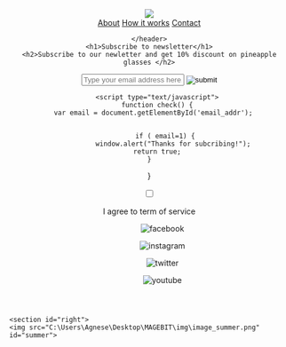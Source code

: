 <!DOCTYPE html>
<html lang="en-LV">
<head>
	<meta charset="UTF-8">
	<meta name="viewport" content="width=device-width, initial-scale=1.0">
	<title>task1</title>
<link rel="stylesheet" type="text/css" href="CSS/taskcss.css">
</head>
<body>
<section id="left">
	<header>
		<img src="C:\Users\Agnese\Desktop\MAGEBIT\img\logo_pineapple.jpg" id="logo">
			<nav>
				<a href="#">About</a>
				<a href="#">How it works</a>
				<a href="#">Contact</a>
			</nav>
	
	</header>
	<h1>Subscribe to newsletter</h1>
	<h2>Subscribe to our newletter and get 10% discount on pineapple glasses </h2>

<form>
	<label for="email">
		<input type="email" id="email_addr" name="email" placeholder="Type your email address here..." required="me@me.com" ></label>
		<input type="image"src="C:\Users\Agnese\Desktop\MAGEBIT\img\ic_arrow.png" id="arrow" alt="submit" value="Thanks for subcribing!" onclick="return check();"><br>

		
		<script type="text/javascript">
		function check() {
      var email = document.getElementById('email_addr');
      
     
 	 		if ( email=1) {
 	 			window.alert("Thanks for subcribing!");
        return true;
    }
       
}
	</script>

</form>
<div id="box">
	<input type="checkbox" id="checkbox" value="checkmark">
	<p> I agree to <a herf="#" id="term">term of service</a> </p>
	
</div>

<footer>
	<div class="vl" ></div>
	<ul>
		<ol><a herf="#"><img src= "C:\Users\Agnese\Desktop\MAGEBIT\img\ic_facebook.svg" id="fb" alt="facebook"></a></ol>
		<ol><a herf="#"><img src= "C:\Users\Agnese\Desktop\MAGEBIT\img\ic_instagram.svg" id="in" alt="instagram"></a></ol>
		<ol ><a herf="#"><img src= "C:\Users\Agnese\Desktop\MAGEBIT\img\ic_twitter.svg" id="tw" alt="twitter"></a></ol>
		<ol><a herf="#"><img src= "C:\Users\Agnese\Desktop\MAGEBIT\img\ic_youtube.svg" id="yu" alt="youtube"></a></ol>
	</ul>
	
</footer>
</section>

    <section id="right">
  	<img src="C:\Users\Agnese\Desktop\MAGEBIT\img\image_summer.png" id="summer">
</section>



</body>
</html>
